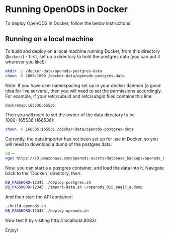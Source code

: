 # Running OpenODS in Docker

To deploy OpenODS in Docker, follow the below instructions:

## Running on a local machine

To build and deploy on a local machine running Docker, from this directory (`Docker/`) - first, set up a directory to hold the postgres data (you can put it wherever you like!):

```bash
mkdir -p /docker-data/openods-postgres-data
chown -R 1000:1000 /docker-data/openods-postgres-data
```

Note: If you have user namespacing set up in your docker daemon (a good idea for live servers), then you will need to set the permissions accordingly. For example, if your /etc/subuid and /etc/subgid files contains this line:

```bash
dockremap:165536:65536
```

Then you will need to set the owner of the data directory to be 1000+165536 (166536):

```bash
chown -R 166535:165536 /docker-data/openods-postgres-data
```

Currently, the data importer has not been set up for use in Docker, so you will need to download a dump of the postgres data:

```bash
cd ~
wget https://s3.amazonaws.com/openods-assets/database_backups/openods_015_aug17_a.dump
```

Now, you can start a a postgres container, and load the data into it.
Navigate back to the `Docker/' directory, then:

```bash
DB_PASSWORD=12345 ./deploy-postgres.sh
DB_PASSWORD=12345 ./import-data.sh ~/openods_015_aug17_a.dump
```

And then start the API container:

```bash
./build-openods.sh
DB_PASSWORD=12345 ./deploy-openods.sh
```
	
Now test it by visiting http://localhost:8083/

Enjoy!

